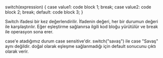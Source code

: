 switch(expression) {
  case value1:
    code block 1;
    break;
  case value2:
    code block 2;
    break;
  default:
    code block 3;
}

Switch ifadesi bir kez değerlendirilir. İfadenin değeri, her bir durumun değeri ile karşılaştırılır.
Eğer eşleştirme sağlanırsa ilgili kod bloğu yürütülür ve break ile operasyon sona erer.

case'e atadığımız durum case sensitive'dir. switch("savaş") ile case "Savaş" aynı değildir. doğal olarak eşleşme sağlanmadığı için default sonucunu çıktı olarak verir.


